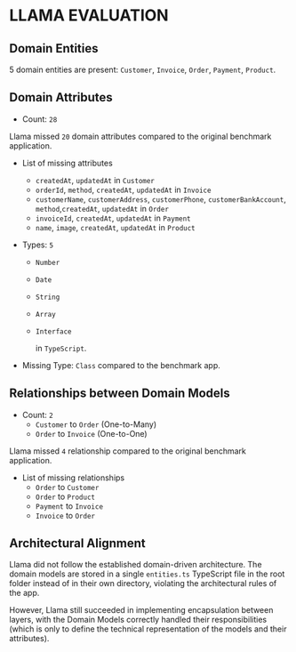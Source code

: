 # LLAMA EVALUATION

## Domain Entities

5 domain entities are present: ```Customer```, ```Invoice```, ```Order```, ```Payment```, ```Product```.

## Domain Attributes

- Count: ```28```

Llama missed ```20``` domain attributes compared to the original benchmark application.

- List of missing attributes
  - ```createdAt```, ```updatedAt``` in ```Customer```
  - ```orderId```, ```method```, ```createdAt```, ```updatedAt``` in ```Invoice```
  - ```customerName```, ```customerAddress```, ```customerPhone```, ```customerBankAccount```, ```method```,```createdAt```, ```updatedAt``` in ```Order```
  - ```invoiceId```, ```createdAt```, ```updatedAt``` in ```Payment```
  - ```name```, ```image```, ```createdAt```, ```updatedAt``` in ```Product```

- Types: ```5```
  - ```Number```
  - ```Date```
  - ```String```
  - ```Array```
  - ```Interface```

    in ```TypeScript```.

- Missing Type: ```Class``` compared to the benchmark app.

## Relationships between Domain Models

- Count: ```2```
  - ```Customer``` to ```Order``` (One-to-Many)
  - ```Order``` to ```Invoice``` (One-to-One)

Llama missed ```4``` relationship compared to the original benchmark application.

- List of missing relationships
  - ```Order``` to ```Customer```
  - ```Order``` to ```Product```
  - ```Payment``` to ```Invoice```
  - ```Invoice``` to ```Order```

## Architectural Alignment

Llama did not follow the established domain-driven architecture. The domain models are stored in a single ```entities.ts``` TypeScript file in the root folder instead of in their own directory, violating the architectural rules of the app.

However, Llama still succeeded in implementing encapsulation between layers, with the Domain Models correctly handled their responsibilities (which is only to define the technical representation of the models and their attributes).
